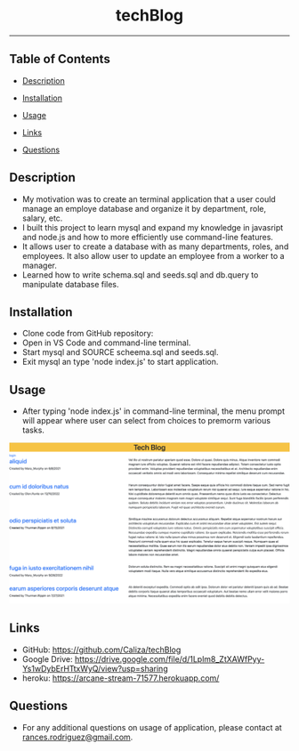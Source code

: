 <div align="center"><h1>techBlog</h1></div>
<hr />

## Table of Contents

  * [Description](#description)
  
  * [Installation](#installation)

  * [Usage](#usage)

  * [Links](#links)

  * [Questions](#questions)

## Description

- My motivation was to create an terminal application that a user could manage an employe database and organize it by department, role, salary, etc.
- I built this project to learn mysql and expand my knowledge in javasript and node.js and how to more efficiently use command-line features.
- It allows user to create a database with as many departments, roles, and employees. It also allow user to update an employee from a worker to a manager.
- Learned how to write schema.sql and seeds.sql and db.query to manipulate database files.

## Installation

- Clone code from GitHub repository:
- Open in VS Code and command-line terminal.
- Start mysql and SOURCE scheema.sql and seeds.sql.
- Exit mysql an type 'node index.js' to start application. 

## Usage
  
 - After typing 'node index.js' in command-line terminal, the menu prompt will appear where user can select from choices to premorm various tasks.



    
 ![techBlog](./assets/images/techBlog.jpg)

## Links

- GitHub: https://github.com/Caliza/techBlog 
- Google Drive: https://drive.google.com/file/d/1Lplm8_ZtXAWfPyy-Ys1wDybErHTtxWyQ/view?usp=sharing
- heroku: https://arcane-stream-71577.herokuapp.com/

## Questions

- For any additional questions on usage of application, please contact at rances.rodriguez@gmail.com.